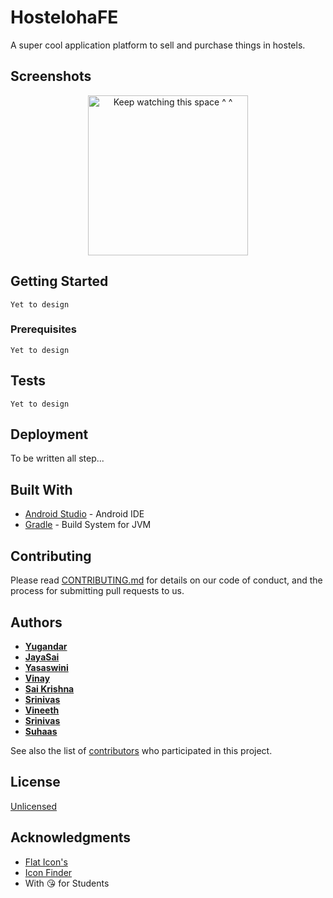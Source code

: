 # HostelohaFE

A super cool application platform to sell and purchase things in hostels.

## Screenshots
 <p align="center">
  <img src="" width="256" title="Keep watching this space ^ ^">
</p>

## Getting Started
```
Yet to design
```

### Prerequisites
```
Yet to design
```
## Tests
```
Yet to design
```

## Deployment
To be written all step...

## Built With
* [Android Studio](https://developer.android.com/studio/index.html) - Android IDE
* [Gradle](https://gradle.org/) - Build System for JVM

## Contributing
Please read [CONTRIBUTING.md](https://suhaas-livcd.github.io/still_working) for details on our code of conduct, and the process for submitting pull requests to us. 

## Authors
* [**Yugandar**](https://github.com/sooraz)
* [**JayaSai**](https://github.com/suhaas-livcd/)
* [**Yasaswini**](https://github.com/suhaas-livcd/)
* [**Vinay**](https://github.com/suhaas-livcd/)
* [**Sai Krishna**](https://github.com/suhaas-livcd/)
* [**Srinivas**](https://github.com/suhaas-livcd/)
* [**Vineeth**](https://github.com/suhaas-livcd/)
* [**Srinivas**](https://github.com/suhaas-livcd/)
* [**Suhaas**](https://github.com/suhaas-livcd/)

See also the list of [contributors](https://suhaas-livcd.github.io/still_working) who participated in this project.

## License
[Unlicensed](https://suhaas-livcd.github.io/still_working)

## Acknowledgments
* [Flat Icon's](https://www.flaticon.com/free-icons/frame)
* [Icon Finder](https://www.iconfinder.com/)
* With :kissing_heart: for Students
